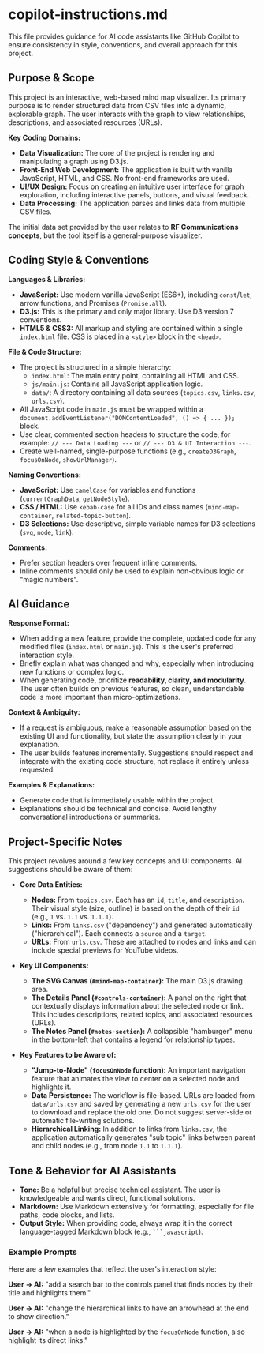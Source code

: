 # copilot-instructions.md

This file provides guidance for AI code assistants like GitHub Copilot to ensure consistency in style, conventions, and overall approach for this project.

## Purpose & Scope

This project is an interactive, web-based mind map visualizer. Its primary purpose is to render structured data from CSV files into a dynamic, explorable graph. The user interacts with the graph to view relationships, descriptions, and associated resources (URLs).

**Key Coding Domains:**
- **Data Visualization:** The core of the project is rendering and manipulating a graph using D3.js.
- **Front-End Web Development:** The application is built with vanilla JavaScript, HTML, and CSS. No front-end frameworks are used.
- **UI/UX Design:** Focus on creating an intuitive user interface for graph exploration, including interactive panels, buttons, and visual feedback.
- **Data Processing:** The application parses and links data from multiple CSV files.

The initial data set provided by the user relates to **RF Communications concepts**, but the tool itself is a general-purpose visualizer.

## Coding Style & Conventions

**Languages & Libraries:**
- **JavaScript:** Use modern vanilla JavaScript (ES6+), including `const`/`let`, arrow functions, and Promises (`Promise.all`).
- **D3.js:** This is the primary and only major library. Use D3 version 7 conventions.
- **HTML5 & CSS3:** All markup and styling are contained within a single `index.html` file. CSS is placed in a `<style>` block in the `<head>`.

**File & Code Structure:**
- The project is structured in a simple hierarchy:
  - `index.html`: The main entry point, containing all HTML and CSS.
  - `js/main.js`: Contains all JavaScript application logic.
  - `data/`: A directory containing all data sources (`topics.csv`, `links.csv`, `urls.csv`).
- All JavaScript code in `main.js` must be wrapped within a `document.addEventListener("DOMContentLoaded", () => { ... });` block.
- Use clear, commented section headers to structure the code, for example: `// --- Data Loading ---` or `// --- D3 & UI Interaction ---`.
- Create well-named, single-purpose functions (e.g., `createD3Graph`, `focusOnNode`, `showUrlManager`).

**Naming Conventions:**
- **JavaScript:** Use `camelCase` for variables and functions (`currentGraphData`, `getNodeStyle`).
- **CSS / HTML:** Use `kebab-case` for all IDs and class names (`mind-map-container`, `related-topic-button`).
- **D3 Selections:** Use descriptive, simple variable names for D3 selections (`svg`, `node`, `link`).

**Comments:**
- Prefer section headers over frequent inline comments.
- Inline comments should only be used to explain non-obvious logic or "magic numbers".

## AI Guidance

**Response Format:**
- When adding a new feature, provide the complete, updated code for any modified files (`index.html` or `main.js`). This is the user's preferred interaction style.
- Briefly explain what was changed and why, especially when introducing new functions or complex logic.
- When generating code, prioritize **readability, clarity, and modularity**. The user often builds on previous features, so clean, understandable code is more important than micro-optimizations.

**Context & Ambiguity:**
- If a request is ambiguous, make a reasonable assumption based on the existing UI and functionality, but state the assumption clearly in your explanation.
- The user builds features incrementally. Suggestions should respect and integrate with the existing code structure, not replace it entirely unless requested.

**Examples & Explanations:**
- Generate code that is immediately usable within the project.
- Explanations should be technical and concise. Avoid lengthy conversational introductions or summaries.

## Project-Specific Notes

This project revolves around a few key concepts and UI components. AI suggestions should be aware of them:

- **Core Data Entities:**
  - **Nodes:** From `topics.csv`. Each has an `id`, `title`, and `description`. Their visual style (size, outline) is based on the depth of their `id` (e.g., `1` vs. `1.1` vs. `1.1.1`).
  - **Links:** From `links.csv` ("dependency") and generated automatically ("hierarchical"). Each connects a `source` and a `target`.
  - **URLs:** From `urls.csv`. These are attached to nodes and links and can include special previews for YouTube videos.

- **Key UI Components:**
  - **The SVG Canvas (`#mind-map-container`):** The main D3.js drawing area.
  - **The Details Panel (`#controls-container`):** A panel on the right that contextually displays information about the selected node or link. This includes descriptions, related topics, and associated resources (URLs).
  - **The Notes Panel (`#notes-section`):** A collapsible "hamburger" menu in the bottom-left that contains a legend for relationship types.

- **Key Features to be Aware of:**
  - **"Jump-to-Node" (`focusOnNode` function):** An important navigation feature that animates the view to center on a selected node and highlights it.
  - **Data Persistence:** The workflow is file-based. URLs are loaded from `data/urls.csv` and saved by generating a new `urls.csv` for the user to download and replace the old one. Do not suggest server-side or automatic file-writing solutions.
  - **Hierarchical Linking:** In addition to links from `links.csv`, the application automatically generates "sub topic" links between parent and child nodes (e.g., from node `1.1` to `1.1.1`).

## Tone & Behavior for AI Assistants

- **Tone:** Be a helpful but precise technical assistant. The user is knowledgeable and wants direct, functional solutions.
- **Markdown:** Use Markdown extensively for formatting, especially for file paths, code blocks, and lists.
- **Output Style:** When providing code, always wrap it in the correct language-tagged Markdown block (e.g., ` ```javascript `).

### Example Prompts

Here are a few examples that reflect the user's interaction style:

**User → AI:** "add a search bar to the controls panel that finds nodes by their title and highlights them."

**User → AI:** "change the hierarchical links to have an arrowhead at the end to show direction."

**User → AI:** "when a node is highlighted by the `focusOnNode` function, also highlight its direct links."